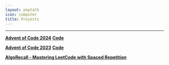 ```yaml
---
layout: peptalk
icon: computer
title: Projects
---
```

_________________

[**Advent of Code 2024**](https://olisheldon.github.io/projects/advent_of_code24.html)    [**Code**](https://github.com/olisheldon/aoc24)

 <!-- -  -->

[**Advent of Code 2023**](https://olisheldon.github.io/projects/advent_of_code23.html)    [**Code**](https://github.com/olisheldon/AdventOfCode23)

 <!-- -  -->

[**AlgoRecall - Mastering LeetCode with Spaced Repetition**](https://leetcode-anki.web.app/)

 <!-- -  -->
